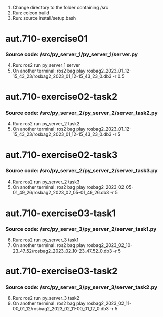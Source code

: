1. Change directory to the folder containing /src
2. Run: colcon build
3. Run: source install/setup.bash

# aut.710-exercise01
### Source code: /src/py_server_1/py_server_1/server.py
4. Run: ros2 run py_server_1 server
5. On another terminal: ros2 bag play rosbag2_2023_01_12-15_43_23/rosbag2_2023_01_12-15_43_23_0.db3 -r 0.5

# aut.710-exercise02-task2
### Source code: /src/py_server_2/py_server_2/server_task2.py
4. Run: ros2 run py_server_2 task2
5. On another terminal: ros2 bag play rosbag2_2023_01_12-15_43_23/rosbag2_2023_01_12-15_43_23_0.db3 -r 5

# aut.710-exercise02-task3
### Source code: /src/py_server_2/py_server_2/server_task3.py
4. Run: ros2 run py_server_2 task3
5. On another terminal: ros2 bag play rosbag2_2023_02_05-01_49_26/rosbag2_2023_02_05-01_49_26.db3 -r 5

# aut.710-exercise03-task1
### Source code: /src/py_server_3/py_server_2/server_task1.py
6. Run: ros2 run py_server_3 task1
7. On another terminal: ros2 bag play rosbag2_2023_02_10-23_47_52/rosbag2_2023_02_10-23_47_52_0.db3 -r 5

# aut.710-exercise03-task2
### Source code: /src/py_server_3/py_server_3/server_task2.py
8. Run: ros2 run py_server_3 task2
9. On another terminal: ros2 bag play rosbag2_2023_02_11-00_01_12/rosbag2_2023_02_11-00_01_12_0.db3 -r 5